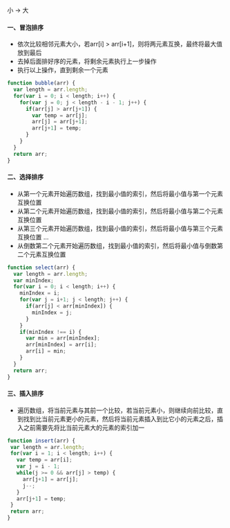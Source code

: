 小 -> 大
#### 一、冒泡排序
- 依次比较相邻元素大小，若arr[i] > arr[i+1]，则将两元素互换，最终将最大值放到最后
- 去掉后面排好序的元素，将剩余元素执行上一步操作
- 执行以上操作，直到剩余一个元素
```js
function bubble(arr) {
  var length = arr.length;
  for(var i = 0; i < length; i++) {
    for(var j = 0; j < length - i - 1; j++) {
      if(arr[j] > arr[j+1]) {
        var temp = arr[j];
        arr[j] = arr[j+1];
        arr[j+1] = temp;
      }
    }
  }
  return arr;
}
```
#### 二、选择排序
- 从第一个元素开始遍历数组，找到最小值的索引，然后将最小值与第一个元素互换位置
- 从第二个元素开始遍历数组，找到最小值的索引，然后将最小值与第二个元素互换位置
- 从第三个元素开始遍历数组，找到最小值的索引，然后将最小值与第三个元素互换位置
...
- 从倒数第二个元素开始遍历数组，找到最小值的索引，然后将最小值与倒数第二个元素互换位置
```js
function select(arr) {
  var length = arr.length;
  var minIndex;
  for(var i = 0; i < length; i++) {
    minIndex = i;
    for(var j = i+1; j < length; j++) {
      if(arr[j] < arr[minIndex]) {
        minIndex = j;
      }
    }
    if(minIndex !== i) {
      var min = arr[minIndex];
      arr[minIndex] = arr[i];
      arr[i] = min;
    }
  }
  return arr;
}
```
#### 三、插入排序
- 遍历数组，将当前元素与其前一个比较，若当前元素小，则继续向前比较，直到找到比当前元素更小的元素，然后将当前元素插入到比它小的元素之后，插入之前需要先将比当前元素大的元素的索引加一
 ```js
function insert(arr) {
  var length = arr.length;
  for(var i = 1; i < length; i++) {
    var temp = arr[i];
    var j = i - 1;
    while(j >= 0 && arr[j] > temp) {
      arr[j+1] = arr[j];
      j--;
    }
    arr[j+1] = temp;
  }
  return arr;
}
```